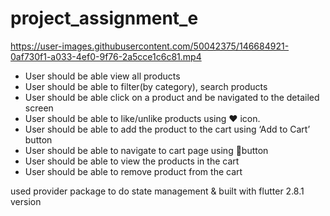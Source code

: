 # project_assignment_e



https://user-images.githubusercontent.com/50042375/146684921-0af730f1-a033-4ef0-9f76-2a5cce1c6c81.mp4




* User should be able view all products
* User should be able to filter(by category), search products
* User should be able click on a product and be navigated to the detailed screen
* User should be able to like/unlike products using ❤️ icon.
* User should be able to add the product to the cart using ‘Add to Cart’ button
* User should be able to navigate to cart page using 🛒button
* User should be able to view the products in the cart
* User should be able to remove product from the cart

used provider package to do state management & built with flutter 2.8.1 version
